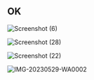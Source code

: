 ## OK


![Screenshot (6)](https://github.com/Alifiananda06/ok/assets/115884834/38f2f2ae-600b-4ec7-a491-847b1aa6dbef)

![Screenshot (28)](https://github.com/Alifiananda06/ok/assets/115884834/2626c8db-c5be-4535-9f87-9c796d1937bf)


![Screenshot (22)](https://github.com/Alifiananda06/ok/assets/115884834/bf35e5e4-15bb-4244-992b-fa20b59f1884)

![IMG-20230529-WA0002](https://github.com/Alifiananda06/ok/assets/115884834/7f0784ad-08ed-418b-8a18-2ecf3f9275d3)
